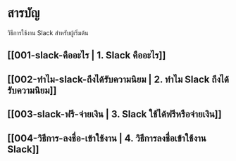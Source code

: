 # สารบัญ

วิธีการใช้งาน Slack สำหรับผู้เริ่มต้น

## [[001-slack-คืออะไร | 1. Slack คืออะไร]]
## [[002-ทำไม-slack-ถึงได้รับความนิยม | 2. ทำไม Slack ถึงได้รับความนิยม]]
## [[003-slack-ฟรี-จ่ายเงิน | 3. Slack ใช้ได้ฟรีหรือจ่ายเงิน]]
## [[004-วิธีการ-ลงชื่อ-เข้าใช้งาน | 4. วิธีการลงชื่อเข้าใช้งาน Slack]]
